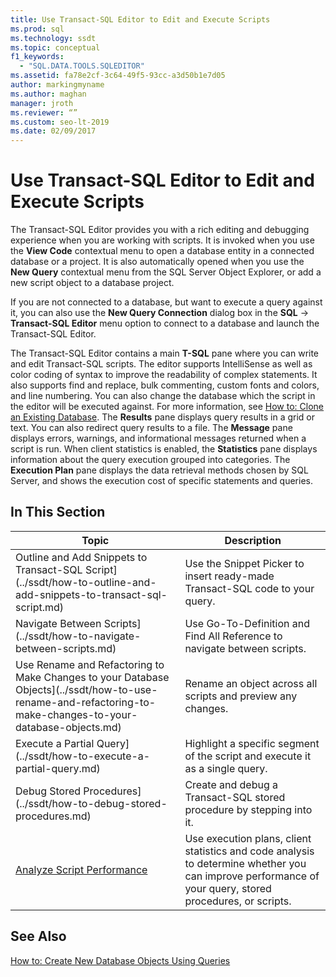 ```yaml
---
title: Use Transact-SQL Editor to Edit and Execute Scripts
ms.prod: sql
ms.technology: ssdt
ms.topic: conceptual
f1_keywords: 
  - "SQL.DATA.TOOLS.SQLEDITOR"
ms.assetid: fa78e2cf-3c64-49f5-93cc-a3d50b1e7d05
author: markingmyname
ms.author: maghan
manager: jroth
ms.reviewer: “”
ms.custom: seo-lt-2019
ms.date: 02/09/2017
---
```


# Use Transact-SQL Editor to Edit and Execute Scripts

The Transact\-SQL Editor provides you with a rich editing and debugging experience when you are working with scripts. It is invoked when you use the **View Code** contextual menu to open a database entity in a connected database or a project. It is also automatically opened when you use the **New Query** contextual menu from the SQL Server Object Explorer, or add a new script object to a database project.  
  
If you are not connected to a database, but want to execute a query against it, you can also use the **New Query Connection** dialog box in the **SQL** -> **Transact\-SQL Editor** menu option to connect to a database and launch the Transact\-SQL Editor.  
  
The Transact\-SQL Editor contains a main **T-SQL** pane where you can write and edit Transact\-SQL scripts. The editor supports IntelliSense as well as color coding of syntax to improve the readability of complex statements. It also supports find and replace, bulk commenting, custom fonts and colors, and line numbering. You can also change the database which the script in the editor will be executed against. For more information, see [How to: Clone an Existing Database](../ssdt/how-to-clone-an-existing-database.md). The **Results** pane displays query results in a grid or text. You can also redirect query results to a file. The **Message** pane displays errors, warnings, and informational messages returned when a script is run. When client statistics is enabled, the **Statistics** pane displays information about the query execution grouped into categories. The **Execution Plan** pane displays the data retrieval methods chosen by SQL Server, and shows the execution cost of specific statements and queries.  
  
## In This Section  
  
|Topic|Description|  
|---------|---------------|  
 Outline and Add Snippets to Transact-SQL Script](../ssdt/how-to-outline-and-add-snippets-to-transact-sql-script.md)|Use the Snippet Picker to insert ready-made Transact\-SQL code to your query.|  
 Navigate Between Scripts](../ssdt/how-to-navigate-between-scripts.md)|Use Go-To-Definition and Find All Reference to navigate between scripts.|  
 Use Rename and Refactoring to Make Changes to your Database Objects](../ssdt/how-to-use-rename-and-refactoring-to-make-changes-to-your-database-objects.md)|Rename an object across all scripts and preview any changes.|  
 Execute a Partial Query](../ssdt/how-to-execute-a-partial-query.md)|Highlight a specific segment of the script and execute it as a single query.|  
 Debug Stored Procedures](../ssdt/how-to-debug-stored-procedures.md)|Create and debug a Transact\-SQL stored procedure by stepping into it.|  
|[Analyze Script Performance](../ssdt/analyze-script-performance.md)|Use execution plans, client statistics and code analysis to determine whether you can improve performance of your query, stored procedures, or scripts.|  
  
## See Also  
[How to: Create New Database Objects Using Queries](../ssdt/how-to-create-new-database-objects-using-queries.md)  
  
